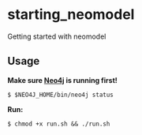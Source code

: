 # starting_neomodel
Getting started with neomodel

## Usage

**Make sure [Neo4j](http://neo4j.com/download/other-releases/) is running first!**

```
$ $NEO4J_HOME/bin/neo4j status
```

**Run:**
```
$ chmod +x run.sh && ./run.sh
```

